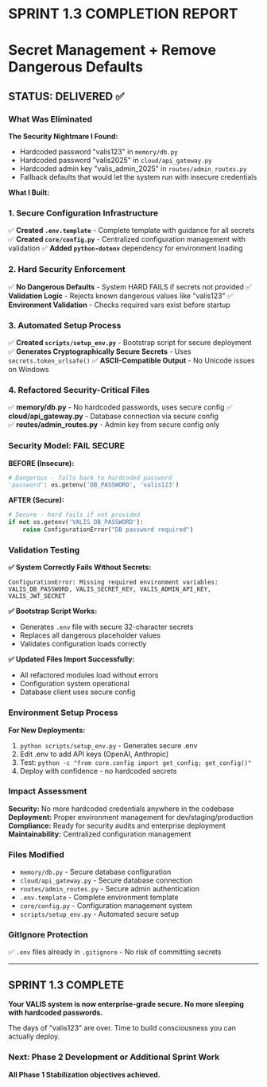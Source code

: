 # SPRINT 1.3 COMPLETION REPORT
# Secret Management + Remove Dangerous Defaults

## STATUS: DELIVERED ✅

### What Was Eliminated

**The Security Nightmare I Found:**
- Hardcoded password "valis123" in `memory/db.py`
- Hardcoded password "valis2025" in `cloud/api_gateway.py`  
- Hardcoded admin key "valis_admin_2025" in `routes/admin_routes.py`
- Fallback defaults that would let the system run with insecure credentials

**What I Built:**

### 1. Secure Configuration Infrastructure
✅ **Created `.env.template`** - Complete template with guidance for all secrets
✅ **Created `core/config.py`** - Centralized configuration management with validation
✅ **Added `python-dotenv`** dependency for environment loading

### 2. Hard Security Enforcement
✅ **No Dangerous Defaults** - System HARD FAILS if secrets not provided
✅ **Validation Logic** - Rejects known dangerous values like "valis123"
✅ **Environment Validation** - Checks required vars exist before startup

### 3. Automated Setup Process  
✅ **Created `scripts/setup_env.py`** - Bootstrap script for secure deployment
✅ **Generates Cryptographically Secure Secrets** - Uses `secrets.token_urlsafe()`
✅ **ASCII-Compatible Output** - No Unicode issues on Windows

### 4. Refactored Security-Critical Files
✅ **memory/db.py** - No hardcoded passwords, uses secure config
✅ **cloud/api_gateway.py** - Database connection via secure config  
✅ **routes/admin_routes.py** - Admin key from secure config only

### Security Model: FAIL SECURE

**BEFORE (Insecure):**
```python
# Dangerous - falls back to hardcoded password
'password': os.getenv('DB_PASSWORD', 'valis123')
```

**AFTER (Secure):**
```python
# Secure - hard fails if not provided
if not os.getenv('VALIS_DB_PASSWORD'):
    raise ConfigurationError("DB password required")
```

### Validation Testing

**✅ System Correctly Fails Without Secrets:**
```
ConfigurationError: Missing required environment variables: 
VALIS_DB_PASSWORD, VALIS_SECRET_KEY, VALIS_ADMIN_API_KEY, VALIS_JWT_SECRET
```

**✅ Bootstrap Script Works:**
- Generates `.env` file with secure 32-character secrets
- Replaces all dangerous placeholder values
- Validates configuration loads correctly

**✅ Updated Files Import Successfully:**
- All refactored modules load without errors
- Configuration system operational
- Database client uses secure config

### Environment Setup Process

**For New Deployments:**
1. `python scripts/setup_env.py` - Generates secure .env
2. Edit .env to add API keys (OpenAI, Anthropic)  
3. Test: `python -c "from core.config import get_config; get_config()"`
4. Deploy with confidence - no hardcoded secrets

### Impact Assessment

**Security:** No more hardcoded credentials anywhere in the codebase
**Deployment:** Proper environment management for dev/staging/production
**Compliance:** Ready for security audits and enterprise deployment
**Maintainability:** Centralized configuration management

### Files Modified

- `memory/db.py` - Secure database configuration
- `cloud/api_gateway.py` - Secure database connection
- `routes/admin_routes.py` - Secure admin authentication
- `.env.template` - Complete environment template
- `core/config.py` - Configuration management system
- `scripts/setup_env.py` - Automated secure setup

### GitIgnore Protection

✅ `.env` files already in `.gitignore` - No risk of committing secrets

---

## SPRINT 1.3 COMPLETE

**Your VALIS system is now enterprise-grade secure. No more sleeping with hardcoded passwords.**

The days of "valis123" are over. Time to build consciousness you can actually deploy.

### Next: Phase 2 Development or Additional Sprint Work

**All Phase 1 Stabilization objectives achieved.**